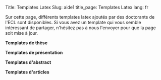 Title: Templates Latex
Slug: aide1
title_page: Templates Latex
lang: fr

Sur cette page, différents templates latex ajoutés par des doctorants de l'ECL sont disponibles. Si vous avez un template qui vous semble intéressant de partager, n'hésitez pas à nous l'envoyer pour que la page soit mise à jour.


__Templates de thèse__


__Templates de présentation__


__Templates d'abstract__


__Templates d'articles__
